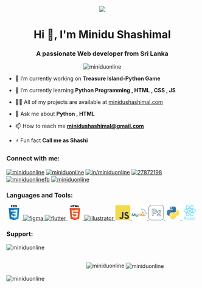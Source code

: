 <p align="center" ><img  src = "https://github.com/7oSkaaa/7oSkaaa/blob/main/Images/about_me.gif?raw=true" width = 100px></p>

<h1 align="center">Hi 👋, I'm Minidu Shashimal</h1>
<h3 align="center">A passionate Web developer from Sri Lanka</h3>

<p align="center"> <img src="https://komarev.com/ghpvc/?username=miniduonline&label=Profile%20views&color=0e75b6&style=flat" alt="miniduonline" /> </p>

- 🔭 I’m currently working on **Treasure Island-Python Game**

- 🌱 I’m currently learning **Python Programming , HTML , CSS , JS**

- 👨‍💻 All of my projects are available at [minidushashimal.com](minidushashimal.com)

- 💬 Ask me about **Python , HTML**

- 📫 How to reach me **minidushashimal@gmail.com**

- ⚡ Fun fact **Call me as Shashi**

<h3 align="left">Connect with me:</h3>
<p align="left">
<a href="https://dev.to/miniduonline" target="blank"><img align="center" src="https://raw.githubusercontent.com/rahuldkjain/github-profile-readme-generator/master/src/images/icons/Social/devto.svg" alt="miniduonline" height="30" width="40" /></a>
<a href="https://twitter.com/miniduonline" target="blank"><img align="center" src="https://raw.githubusercontent.com/rahuldkjain/github-profile-readme-generator/master/src/images/icons/Social/twitter.svg" alt="miniduonline" height="30" width="40" /></a>
<a href="https://linkedin.com/in/in/miniduonline" target="blank"><img align="center" src="https://raw.githubusercontent.com/rahuldkjain/github-profile-readme-generator/master/src/images/icons/Social/linked-in-alt.svg" alt="in/miniduonline" height="30" width="40" /></a>
<a href="https://stackoverflow.com/users/27872198" target="blank"><img align="center" src="https://raw.githubusercontent.com/rahuldkjain/github-profile-readme-generator/master/src/images/icons/Social/stack-overflow.svg" alt="27872198" height="30" width="40" /></a>
<a href="https://fb.com/miniduonlinefb" target="blank"><img align="center" src="https://raw.githubusercontent.com/rahuldkjain/github-profile-readme-generator/master/src/images/icons/Social/facebook.svg" alt="miniduonlinefb" height="30" width="40" /></a>
<a href="https://instagram.com/miniduonline" target="blank"><img align="center" src="https://raw.githubusercontent.com/rahuldkjain/github-profile-readme-generator/master/src/images/icons/Social/instagram.svg" alt="miniduonline" height="30" width="40" /></a>
</p>

<h3 align="left">Languages and Tools:</h3>
<p align="left"> <a href="https://www.w3schools.com/css/" target="_blank" rel="noreferrer"> <img src="https://raw.githubusercontent.com/devicons/devicon/master/icons/css3/css3-original-wordmark.svg" alt="css3" width="40" height="40"/> </a> <a href="https://www.figma.com/" target="_blank" rel="noreferrer"> <img src="https://www.vectorlogo.zone/logos/figma/figma-icon.svg" alt="figma" width="40" height="40"/> </a> <a href="https://flutter.dev" target="_blank" rel="noreferrer"> <img src="https://www.vectorlogo.zone/logos/flutterio/flutterio-icon.svg" alt="flutter" width="40" height="40"/> </a> <a href="https://www.w3.org/html/" target="_blank" rel="noreferrer"> <img src="https://raw.githubusercontent.com/devicons/devicon/master/icons/html5/html5-original-wordmark.svg" alt="html5" width="40" height="40"/> </a> <a href="https://www.adobe.com/in/products/illustrator.html" target="_blank" rel="noreferrer"> <img src="https://www.vectorlogo.zone/logos/adobe_illustrator/adobe_illustrator-icon.svg" alt="illustrator" width="40" height="40"/> </a> <a href="https://developer.mozilla.org/en-US/docs/Web/JavaScript" target="_blank" rel="noreferrer"> <img src="https://raw.githubusercontent.com/devicons/devicon/master/icons/javascript/javascript-original.svg" alt="javascript" width="40" height="40"/> </a> <a href="https://www.mysql.com/" target="_blank" rel="noreferrer"> <img src="https://raw.githubusercontent.com/devicons/devicon/master/icons/mysql/mysql-original-wordmark.svg" alt="mysql" width="40" height="40"/> </a> <a href="https://www.photoshop.com/en" target="_blank" rel="noreferrer"> <img src="https://raw.githubusercontent.com/devicons/devicon/master/icons/photoshop/photoshop-line.svg" alt="photoshop" width="40" height="40"/> </a> <a href="https://www.python.org" target="_blank" rel="noreferrer"> <img src="https://raw.githubusercontent.com/devicons/devicon/master/icons/python/python-original.svg" alt="python" width="40" height="40"/> </a> <a href="https://reactjs.org/" target="_blank" rel="noreferrer"> <img src="https://raw.githubusercontent.com/devicons/devicon/master/icons/react/react-original-wordmark.svg" alt="react" width="40" height="40"/> </a> </p>

<h3 align="left">Support:</h3>
<p><a href="https://www.buymeacoffee.com/miniduonline"> <img align="left" src="https://cdn.buymeacoffee.com/buttons/v2/default-yellow.png" height="50" width="210" alt="miniduonline" /></a></p><br><br>

<p><img align="left" src="https://github-readme-stats.vercel.app/api/top-langs?username=miniduonline&show_icons=true&locale=en&layout=compact" alt="miniduonline" /></p>

<p>&nbsp;<img align="center" src="https://github-readme-stats.vercel.app/api?username=miniduonline&show_icons=true&locale=en" alt="miniduonline" /></p>

<p><img align="center" src="https://github-readme-streak-stats.herokuapp.com/?user=miniduonline&" alt="miniduonline" /></p>
